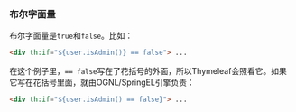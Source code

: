 ### 布尔字面量

布尔字面量是`true`和`false`。比如：
```html
<div th:if="${user.isAdmin()} == false"> ...
```
在这个例子里，`== false`写在了花括号的外面，所以Thymeleaf会照看它。如果它写在花括号里面，就由OGNL/SpringEL引擎负责：
```html
<div th:if="${user.isAdmin() == false}"> ...
```